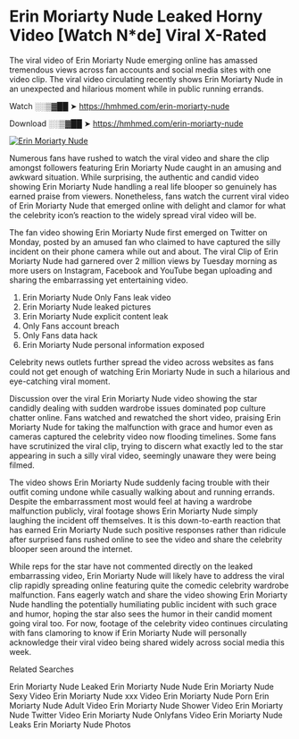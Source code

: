 ﻿# Erin Moriarty Nude Leaked Horny Video [Watch N*de] Viral X-Rated

The viral video of ﻿Erin Moriarty Nude emerging online has amassed tremendous views across fan accounts and social media sites with one video clip. The viral video circulating recently shows ﻿Erin Moriarty Nude in an unexpected and hilarious moment while in public running errands. 

Watch ░░▒▓██ ➤ https://hmhmed.com/erin-moriarty-nude

Download ░░▒▓██ ➤ https://hmhmed.com/erin-moriarty-nude

[![Erin Moriarty Nude](https://i.imgur.com/dJHk4Zq.gif)](https://hmhmed.com/erin-moriarty-nude)

Numerous fans have rushed to watch the viral video and share the clip amongst followers featuring ﻿Erin Moriarty Nude caught in an amusing and awkward situation. While surprising, the authentic and candid video showing ﻿Erin Moriarty Nude handling a real life blooper so genuinely has earned praise from viewers. Nonetheless, fans watch the current viral video of ﻿Erin Moriarty Nude that emerged online with delight and clamor for what the celebrity icon’s reaction to the widely spread viral video will be.

The fan video showing ﻿Erin Moriarty Nude first emerged on Twitter on Monday, posted by an amused fan who claimed to have captured the silly incident on their phone camera while out and about. The viral Clip of ﻿Erin Moriarty Nude had garnered over 2 million views by Tuesday morning as more users on Instagram, Facebook and YouTube began uploading and sharing the embarrassing yet entertaining video. 

1. ﻿Erin Moriarty Nude Only Fans leak video
2. ﻿Erin Moriarty Nude leaked pictures
3. ﻿Erin Moriarty Nude explicit content leak
4. Only Fans account breach
5. Only Fans data hack
6. ﻿Erin Moriarty Nude personal information exposed

Celebrity news outlets further spread the video across websites as fans could not get enough of watching ﻿Erin Moriarty Nude in such a hilarious and eye-catching viral moment. 

Discussion over the viral ﻿Erin Moriarty Nude video showing the star candidly dealing with sudden wardrobe issues dominated pop culture chatter online. Fans watched and rewatched the short video, praising ﻿Erin Moriarty Nude for taking the malfunction with grace and humor even as cameras captured the celebrity video now flooding timelines. Some fans have scrutinized the viral clip, trying to discern what exactly led to the star appearing in such a silly viral video, seemingly unaware they were being filmed.

The video shows ﻿Erin Moriarty Nude suddenly facing trouble with their outfit coming undone while casually walking about and running errands. Despite the embarrassment most would feel at having a wardrobe malfunction publicly, viral footage shows ﻿Erin Moriarty Nude simply laughing the incident off themselves. It is this down-to-earth reaction that has earned ﻿Erin Moriarty Nude such positive responses rather than ridicule after surprised fans rushed online to see the video and share the celebrity blooper seen around the internet.  

While reps for the star have not commented directly on the leaked embarrassing video, ﻿Erin Moriarty Nude will likely have to address the viral clip rapidly spreading online featuring quite the comedic celebrity wardrobe malfunction. Fans eagerly watch and share the video showing ﻿Erin Moriarty Nude handling the potentially humiliating public incident with such grace and humor, hoping the star also sees the humor in their candid moment going viral too. For now, footage of the celebrity video continues circulating with fans clamoring to know if ﻿Erin Moriarty Nude will personally acknowledge their viral video being shared widely across social media this week.

Related Searches

﻿Erin Moriarty Nude Leaked
﻿Erin Moriarty Nude Nude
﻿Erin Moriarty Nude Sexy Video
﻿Erin Moriarty Nude xxx Video
﻿Erin Moriarty Nude Porn
﻿Erin Moriarty Nude Adult Video
﻿Erin Moriarty Nude Shower Video
﻿Erin Moriarty Nude Twitter Video
﻿Erin Moriarty Nude Onlyfans Video
﻿Erin Moriarty Nude Leaks
﻿Erin Moriarty Nude Photos